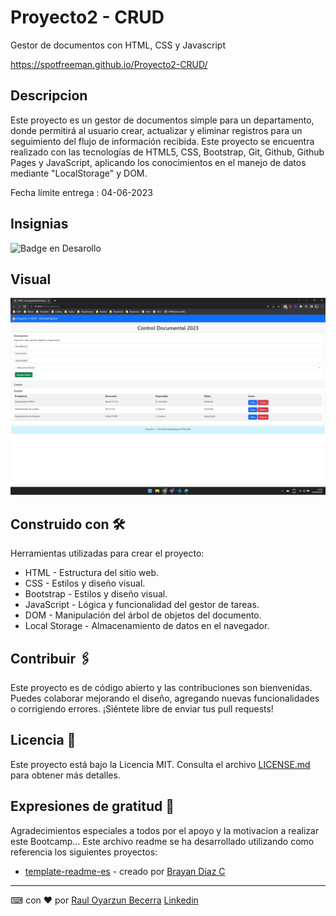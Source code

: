 # Proyecto2 - CRUD

Gestor de documentos con HTML, CSS y Javascript

<a href="https://spotfreeman.github.io/Proyecto2-CRUD/">https://spotfreeman.github.io/Proyecto2-CRUD/</a>

## Descripcion

Este proyecto es un gestor de documentos simple para un departamento, donde permitirá al usuario crear, actualizar y eliminar registros para un seguimiento del flujo de información recibida.
Este proyecto se encuentra realizado con las tecnologías de HTML5, CSS, Bootstrap, Git, Github, Github Pages y JavaScript, aplicando los conocimientos en el manejo de datos mediante "LocalStorage" y DOM.

Fecha límite entrega : 04-06-2023


## Insignias

![Badge en Desarollo](https://img.shields.io/badge/Status-En%20Revision-yellow)

## Visual

![Captura de pantalla](imagen.jpg)

## Construido con 🛠️

Herramientas utilizadas para crear el proyecto:

* HTML - Estructura del sitio web.
* CSS - Estilos y diseño visual.
* Bootstrap - Estilos y diseño visual.
* JavaScript - Lógica y funcionalidad del gestor de tareas.
* DOM - Manipulación del árbol de objetos del documento.
* Local Storage - Almacenamiento de datos en el navegador.

## Contribuir 🖇️

Este proyecto es de código abierto y las contribuciones son bienvenidas. Puedes colaborar mejorando el diseño, agregando nuevas funcionalidades o corrigiendo errores. ¡Siéntete libre de enviar tus pull requests!

## Licencia 📄

Este proyecto está bajo la Licencia MIT. Consulta el archivo [LICENSE.md](LICENSE.md) para obtener más detalles.

## Expresiones de gratitud 🎁

Agradecimientos especiales a todos por el apoyo y la motivacion a realizar este Bootcamp...
Este archivo readme se ha desarrollado utilizando como referencia los siguientes proyectos:

* [template-readme-es](https://github.com/brayandiazc/template-readme-es) - creado por [Brayan Diaz C](https://github.com/brayandiazc)

---
⌨ ️con ❤️ por [Raul Oyarzun Becerra](https://github.com/spotfreeman) 
<a href="https://www.linkedin.com/in/ra%C3%BAl-oyarz%C3%BAn-becerra-6430b171/"> Linkedin </a>
